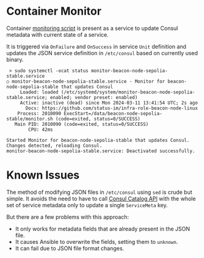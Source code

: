# Container Monitor

Container [monitoring script](templates/scripts/monitor.sh.j2) is present as a service to update Consul metadata with current state of a service.

It is triggered via `OnFailure` and `OnSuccess` in service `Unit` definition and updates the JSON service definition in `/etc/consul` based on currently used binary.
```
 > sudo systemctl -ocat status monitor-beacon-node-sepolia-stable.service
○ monitor-beacon-node-sepolia-stable.service - Monitor for beacon-node-sepolia-stable that updates Consul
     Loaded: loaded (/etc/systemd/system/monitor-beacon-node-sepolia-stable.service; enabled; vendor preset: enabled)
     Active: inactive (dead) since Mon 2024-03-11 13:41:54 UTC; 2s ago
       Docs: https://github.com/status-im/infra-role-beacon-node-linux
    Process: 2010090 ExecStart=/data/beacon-node-sepolia-stable/monitor.sh (code=exited, status=0/SUCCESS)
   Main PID: 2010090 (code=exited, status=0/SUCCESS)
        CPU: 42ms

Started Monitor for beacon-node-sepolia-stable that updates Consul.
Changes detected, reloading Consul.
monitor-beacon-node-sepolia-stable.service: Deactivated successfully.
```

# Known Issues

The method of modifying JSON files in `/etc/consul` using `sed` is crude but simple. It avoids the need to have to call [Consul Catalog API](https://developer.hashicorp.com/consul/api-docs/catalog#register-entity) with the whole set of service metadata only to update a single `ServiceMeta` key.

But there are a few problems with this approach:

* It only works for metadata fields that are already present in the JSON file.
* It causes Ansible to overwrite the fields, setting them to `unknown`.
* It can fail due to JSON file format changes.
